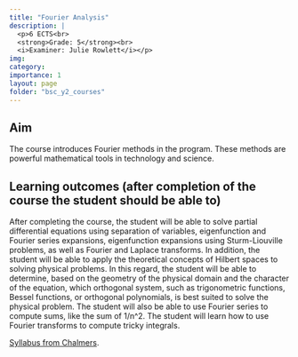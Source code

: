 ```yaml
---
title: "Fourier Analysis"
description: |
  <p>6 ECTS<br>
  <strong>Grade: 5</strong><br>
  <i>Examiner: Julie Rowlett</i></p>
img:
category:
importance: 1
layout: page
folder: "bsc_y2_courses"
---
```


## Aim

The course introduces Fourier methods in the program. These methods are powerful mathematical tools in technology and science.

## Learning outcomes (after completion of the course the student should be able to)

After completing the course, the student will be able to solve partial differential equations using separation of variables, eigenfunction and Fourier series expansions, eigenfunction expansions using Sturm-Liouville problems, as well as Fourier and Laplace transforms. In addition, the student will be able to apply the theoretical concepts of Hilbert spaces to solving physical problems. In this regard, the student will be able to determine, based on the geometry of the physical domain and the character of the equation, which orthogonal system, such as trigonometric functions, Bessel functions, or orthogonal polynomials, is best suited to solve the physical problem. The student will also be able to use Fourier series to compute sums, like the sum of 1/n^2. The student will learn how to use Fourier transforms to compute tricky integrals.

[Syllabus from Chalmers](https://www.chalmers.se/en/education/your-studies/find-course-and-programme-syllabi/course-syllabus/MVE030/?acYear=2021%2F2022).
